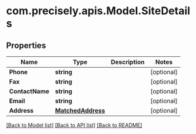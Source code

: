 # com.precisely.apis.Model.SiteDetails
## Properties

Name | Type | Description | Notes
------------ | ------------- | ------------- | -------------
**Phone** | **string** |  | [optional] 
**Fax** | **string** |  | [optional] 
**ContactName** | **string** |  | [optional] 
**Email** | **string** |  | [optional] 
**Address** | [**MatchedAddress**](MatchedAddress.md) |  | [optional] 

[[Back to Model list]](../README.md#documentation-for-models) [[Back to API list]](../README.md#documentation-for-api-endpoints) [[Back to README]](../README.md)

